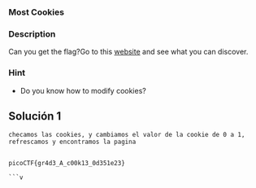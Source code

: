 ### Most Cookies
### Description 

Can you get the flag?Go to this [website](http://saturn.picoctf.net:58724/) and see what you can discover.
### Hint

- Do you know how to modify cookies?

## Solución  1
```
checamos las cookies, y cambiamos el valor de la cookie de 0 a 1, refrescamos y encontramos la pagina


picoCTF{gr4d3_A_c00k13_0d351e23}

```v